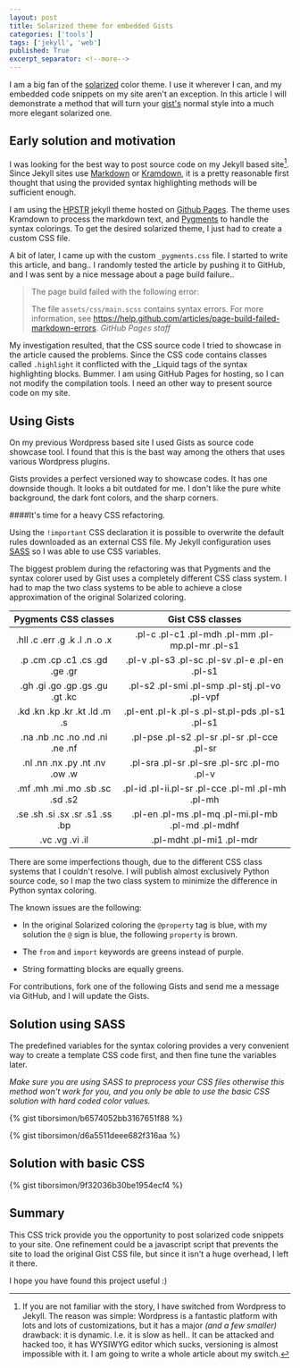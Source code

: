```yaml
---
layout: post
title: Solarized theme for embedded Gists
categories: ['tools']
tags: ['jekyll', 'web']
published: True
excerpt_separator: <!--more-->
---
```


I am a big fan of the [solarized](http://ethanschoonover.com/solarized) color theme. I use it wherever I can, and my embedded code snippets on my site aren't an exception. In this article I will demonstrate a method that will turn your [gist's](gist.github.com) normal style into a much more elegant solarized one.

## Early solution and motivation

I was looking for the best way to post source code on my Jekyll based site[^1]. Since Jekyll sites use [Markdown](http://en.wikipedia.org/wiki/Markdown) or [Kramdown](http://kramdown.gettalong.org), it is a pretty reasonable first thought that using the provided syntax highlighting methods will be sufficient enough.

I am using the [HPSTR](https://github.com/mmistakes/hpstr-jekyll-theme) jekyll theme hosted on [Github Pages](https://pages.github.com). The theme uses Kramdown to process the markdown text, and [Pygments](http://pygments.org) to handle the syntax colorings. To get the desired solarized theme, I just had to create a custom CSS file.

A bit of later, I came up with the custom `_pygments.css` file. I started to write this article, and bang.. I randomly tested the article by pushing it to GitHub, and I was sent by a nice message about a page build failure..

<blockquote>
The page build failed with the following error:

The file `assets/css/main.scss` contains syntax errors. For more information, see https://help.github.com/articles/page-build-failed-markdown-errors.
<cite>GitHub Pages staff</cite>
</blockquote>

My investigation resulted, that the CSS source code I tried to showcase in the article caused the problems. Since the CSS code contains classes called `.highlight` it conflicted with the _Liquid tags of the syntax highlighting blocks. Bummer. I am using GitHub Pages for hosting, so I can not modify the compilation tools. I need an other way to present source code on my site.


## Using Gists

On my previous Wordpress based site I used Gists as source code showcase tool. I found that this is the bast way among the others that uses various Wordpress plugins.

Gists provides a perfect versioned way to showcase codes. It has one downside though. It looks a bit outdated for me. I don't like the pure white background, the dark font colors, and the sharp corners.

####It's time for a heavy CSS refactoring. 

Using the `!important` CSS declaration it is possible to overwrite the default rules downloaded as an external CSS file. My Jekyll configuration uses [SASS](http://sass-lang.com) so I was able to use CSS variables.

The biggest problem during the refactoring was that Pygments and the syntax colorer used by Gist uses a completely different CSS class system. I had to map the two class systems to be able to achieve a close approximation of the original Solarized coloring.

| Pygments CSS classes   |      Gist CSS classes      |
|:--------:|:-------------:|
|.hll .c .err .g .k .l .n .o .x  | .pl-c .pl-c1 .pl-mdh .pl-mm .pl-mp.pl-mr .pl-s1   |
|.p .cm .cp .c1 .cs .gd .ge .gr  | .pl-v .pl-s3 .pl-sc .pl-sv .pl-e .pl-en .pl-s1    |
|.gh .gi .go .gp .gs .gu .gt .kc | .pl-s2 .pl-smi .pl-smp .pl-stj .pl-vo .pl-vpf     |
|.kd .kn .kp .kr .kt .ld .m .s   | .pl-ent .pl-k .pl-s .pl-st.pl-pds .pl-s1 .pl-s1   |
|.na .nb .nc .no .nd .ni .ne .nf | .pl-pse .pl-s2 .pl-sr .pl-sr .pl-cce .pl-sr       |
|.nl .nn .nx .py .nt .nv .ow .w  | .pl-sra .pl-sr .pl-sre .pl-src .pl-mo .pl-v       |
|.mf .mh .mi .mo .sb .sc .sd .s2 | .pl-id .pl-ii.pl-sr .pl-cce .pl-ml .pl-mh .pl-mh  |
|.se .sh .si .sx .sr .s1 .ss .bp | .pl-en .pl-ms .pl-mq .pl-mi.pl-mb .pl-md .pl-mdhf |
|.vc .vg .vi .il                 | .pl-mdht .pl-mi1 .pl-mdr                          |



There are some imperfections though, due to the different CSS class systems that I couldn't resolve. I will publish almost exclusively Python source code, so I map the two class system to minimize the difference in Python syntax coloring. 

The known issues are the following:

- In the original Solarized coloring the `@property` tag is blue, with my solution the `@` sign is blue, the following `property` is brown.

- The `from` and `import` keywords are greens instead of purple.

- String formatting blocks are equally greens.

For contributions, fork one of the following Gists and send me a message via GitHub, and I will update the Gists.

## Solution using SASS

The predefined variables for the syntax coloring provides a very convenient way to create a template CSS code first, and then fine tune the variables later.

_Make sure you are using SASS to preprocess your CSS files otherwise this method won't work for you, and you only be able to use the basic CSS solution with hard coded color values._

{% gist tiborsimon/b6574052bb3167651f88 %}

{% gist tiborsimon/d6a5511deee682f316aa %}


## Solution with basic CSS

{% gist tiborsimon/9f32036b30be1954ecf4 %}

## Summary

This CSS trick provide you the opportunity to post solarized code snippets to your site. One refinement could be a javascript script that prevents the site to load the original Gist CSS file, but since it isn't a huge overhead, I left it there.

I hope you have found this project useful :)


[^1]: If you are not familiar with the story, I have switched from Wordpress to Jekyll. The reason was simple: Wordpress is a fantastic platform with lots and lots of customizations, but it has a major _(and a few smaller)_ drawback: it is dynamic. I.e. it is slow as hell.. It can be attacked and hacked too, it has WYSIWYG editor which sucks, versioning is almost impossible with it. I am going to write a whole article about my switch.

